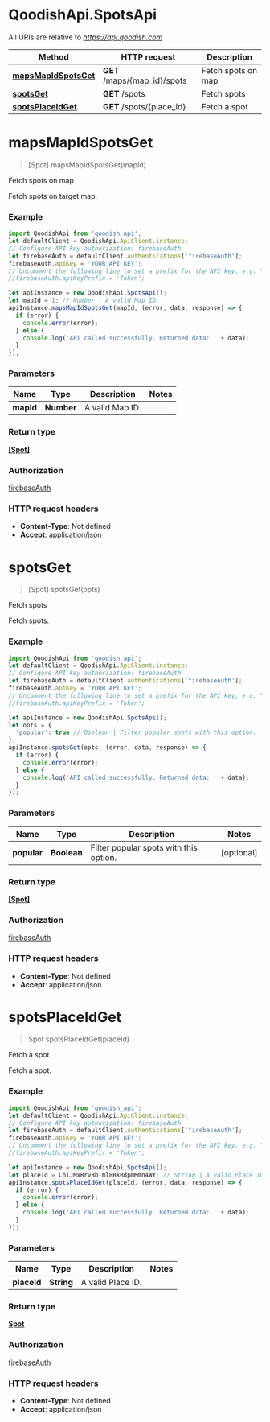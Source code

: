 # QoodishApi.SpotsApi

All URIs are relative to *https://api.qoodish.com*

Method | HTTP request | Description
------------- | ------------- | -------------
[**mapsMapIdSpotsGet**](SpotsApi.md#mapsMapIdSpotsGet) | **GET** /maps/{map_id}/spots | Fetch spots on map
[**spotsGet**](SpotsApi.md#spotsGet) | **GET** /spots | Fetch spots
[**spotsPlaceIdGet**](SpotsApi.md#spotsPlaceIdGet) | **GET** /spots/{place_id} | Fetch a spot


<a name="mapsMapIdSpotsGet"></a>
# **mapsMapIdSpotsGet**
> [Spot] mapsMapIdSpotsGet(mapId)

Fetch spots on map

Fetch spots on target map. 

### Example
```javascript
import QoodishApi from 'qoodish_api';
let defaultClient = QoodishApi.ApiClient.instance;
// Configure API key authorization: firebaseAuth
let firebaseAuth = defaultClient.authentications['firebaseAuth'];
firebaseAuth.apiKey = 'YOUR API KEY';
// Uncomment the following line to set a prefix for the API key, e.g. "Token" (defaults to null)
//firebaseAuth.apiKeyPrefix = 'Token';

let apiInstance = new QoodishApi.SpotsApi();
let mapId = 1; // Number | A valid Map ID.
apiInstance.mapsMapIdSpotsGet(mapId, (error, data, response) => {
  if (error) {
    console.error(error);
  } else {
    console.log('API called successfully. Returned data: ' + data);
  }
});
```

### Parameters

Name | Type | Description  | Notes
------------- | ------------- | ------------- | -------------
 **mapId** | **Number**| A valid Map ID. | 

### Return type

[**[Spot]**](Spot.md)

### Authorization

[firebaseAuth](../README.md#firebaseAuth)

### HTTP request headers

 - **Content-Type**: Not defined
 - **Accept**: application/json

<a name="spotsGet"></a>
# **spotsGet**
> [Spot] spotsGet(opts)

Fetch spots

Fetch spots. 

### Example
```javascript
import QoodishApi from 'qoodish_api';
let defaultClient = QoodishApi.ApiClient.instance;
// Configure API key authorization: firebaseAuth
let firebaseAuth = defaultClient.authentications['firebaseAuth'];
firebaseAuth.apiKey = 'YOUR API KEY';
// Uncomment the following line to set a prefix for the API key, e.g. "Token" (defaults to null)
//firebaseAuth.apiKeyPrefix = 'Token';

let apiInstance = new QoodishApi.SpotsApi();
let opts = {
  'popular': true // Boolean | Filter popular spots with this option.
};
apiInstance.spotsGet(opts, (error, data, response) => {
  if (error) {
    console.error(error);
  } else {
    console.log('API called successfully. Returned data: ' + data);
  }
});
```

### Parameters

Name | Type | Description  | Notes
------------- | ------------- | ------------- | -------------
 **popular** | **Boolean**| Filter popular spots with this option. | [optional] 

### Return type

[**[Spot]**](Spot.md)

### Authorization

[firebaseAuth](../README.md#firebaseAuth)

### HTTP request headers

 - **Content-Type**: Not defined
 - **Accept**: application/json

<a name="spotsPlaceIdGet"></a>
# **spotsPlaceIdGet**
> Spot spotsPlaceIdGet(placeId)

Fetch a spot

Fetch a spot. 

### Example
```javascript
import QoodishApi from 'qoodish_api';
let defaultClient = QoodishApi.ApiClient.instance;
// Configure API key authorization: firebaseAuth
let firebaseAuth = defaultClient.authentications['firebaseAuth'];
firebaseAuth.apiKey = 'YOUR API KEY';
// Uncomment the following line to set a prefix for the API key, e.g. "Token" (defaults to null)
//firebaseAuth.apiKeyPrefix = 'Token';

let apiInstance = new QoodishApi.SpotsApi();
let placeId = ChIJMxRrvBb-ml8RkRdpmMmn4WY; // String | A valid Place ID.
apiInstance.spotsPlaceIdGet(placeId, (error, data, response) => {
  if (error) {
    console.error(error);
  } else {
    console.log('API called successfully. Returned data: ' + data);
  }
});
```

### Parameters

Name | Type | Description  | Notes
------------- | ------------- | ------------- | -------------
 **placeId** | **String**| A valid Place ID. | 

### Return type

[**Spot**](Spot.md)

### Authorization

[firebaseAuth](../README.md#firebaseAuth)

### HTTP request headers

 - **Content-Type**: Not defined
 - **Accept**: application/json

